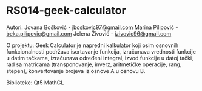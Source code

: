 # RS014-geek-calculator

Autori:
    Jovana Bošković - jboskovic97@gmail.com
    Marina Pilipović - beka.pilipovic@gmail.com
    Jelena Živović - jzivovic96@gmail.com
    
O projektu:
    Geek Calculator je napredni kalkulator koji osim osnovnih funkcionalnosti podržava iscrtavanje funkcija, izračunava vrednosti funkcije u datim tačkama, izračunava određeni integral, izvod funkcije u datoj tački, rad sa matricama (transponovanje, inverz, aritmetičke operacije, rang, stepen), konvertovanje brojeva iz osnove A u osnovu B.

Biblioteke:
    Qt5
    MathGL
